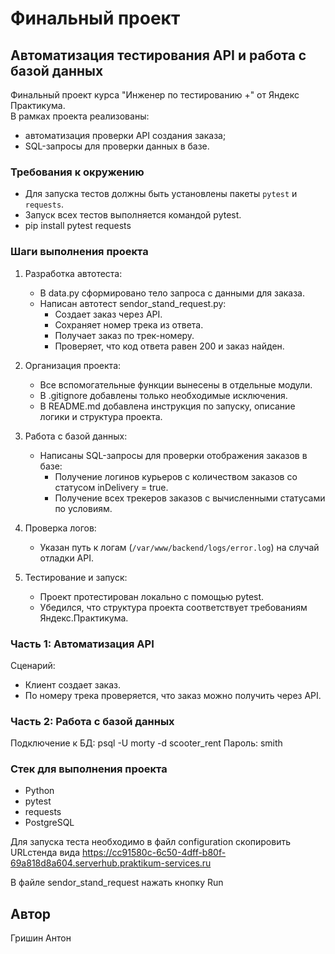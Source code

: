 # Финальный проект
## Автоматизация тестирования API и работа с базой данных

Финальный проект курса "Инженер по тестированию +" от Яндекс Практикума.  
В рамках проекта реализованы:

- автоматизация проверки API создания заказа;
- SQL-запросы для проверки данных в базе.

###  Требования к окружению

- Для запуска тестов должны быть установлены пакеты `pytest` и `requests`.
- Запуск всех тестов выполняется командой pytest.
- pip install pytest requests
###  Шаги выполнения проекта

1. Разработка автотеста:
   - В data.py сформировано тело запроса с данными для заказа.
   - Написан автотест sendor_stand_request.ру:
     - Создает заказ через API.
     - Сохраняет номер трека из ответа.
     - Получает заказ по трек-номеру.
     - Проверяет, что код ответа равен 200 и заказ найден.

2. Организация проекта:
   - Все вспомогательные функции вынесены в отдельные модули.
   - В .gitignore добавлены только необходимые исключения.
   - В README.md добавлена инструкция по запуску, описание логики и структура проекта.

3. Работа с базой данных:
   - Написаны SQL-запросы для проверки отображения заказов в базе:
     - Получение логинов курьеров с количеством заказов со статусом inDelivery = true.
     - Получение всех трекеров заказов с вычисленными статусами по условиям.
   
4. Проверка логов:
   - Указан путь к логам (`/var/www/backend/logs/error.log`) на случай отладки API.

5. Тестирование и запуск:
   - Проект протестирован локально с помощью pytest.
   - Убедился, что структура проекта соответствует требованиям Яндекс.Практикума.


### Часть 1: Автоматизация API

Сценарий:
- Клиент создает заказ.
- По номеру трека проверяется, что заказ можно получить через API.

### Часть 2: Работа с базой данных
Подключение к БД:
 psql -U morty -d scooter_rent
 Пароль: smith

 ### Стек для выполнения проекта
* Python
* pytest
* requests
* PostgreSQL

Для запуска теста необходимо в файл configuration скопировить URLстенда вида 
https://cc91580c-6c50-4dff-b80f-69a818d8a604.serverhub.praktikum-services.ru

В файле sendor_stand_request нажать кнопку Run 

## Автор
Гришин Антон


